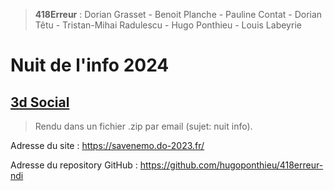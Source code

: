 > **418Erreur** : Dorian Grasset - Benoit Planche - Pauline Contat - Dorian Têtu - Tristan-Mihai Radulescu - Hugo Ponthieu - Louis Labeyrie

# Nuit de l'info 2024

## [3d Social](https://www.nuitdelinfo.com/inscription/defis/385)

> Rendu dans un fichier .zip par email (sujet: nuit info).

Adresse du site : https://savenemo.do-2023.fr/

Adresse du repository GitHub : https://github.com/hugoponthieu/418erreur-ndi